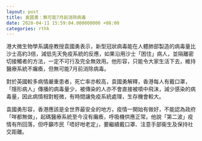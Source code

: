 ```yaml
---
layout: post
title: 袁國勇：無可能7月前消除病毒
date: 2020-04-11 15:59:04.000000000 +08:00
categories: rthk
---
```


港大微生物學系講座教授袁國勇表示，新型冠狀病毒能在人體肺部製造的病毒量比沙士高約3倍，減低先天免疫系統的反應，如果沿用沙士「困住」病人，並隔離密切接觸者的方法，一定不可行及完全無效用。他形容，只能令大家生活下去，維持醫療系統不癱瘓，但無可能7月前消除病毒。

對於英國較多病情嚴重患者，死亡率亦較高，袁國勇解釋，香港每人有戴口罩，「隱形病人」傳播的病毒量少，被傳染的人亦不會直接被噴中飛沫，減少感染的病毒量，因此病情相對輕微，有時間讓免疫系統處理，生存機會較大。

袁國勇形容，香港應該是全世界最安全的地方，疫情一開始有做好，不能認為政府「咩都無做」，起碼醫療系統至今沒有癱瘓，呼吸機供應正常。他說「第二波」疫情有所回落，但呼籲市民「唔好咁老定」，要繼續戴口罩、注意手部衞生及保持社交距離。
